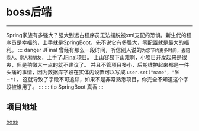 # boss后端
***
Spring家族有多强大？强大到远古程序员无法摆脱被xml支配的恐惧。新生代的程序员是幸福的，上手就是SpringBoot，先不说它有多强大，零配置就是最大的福利。
::: danger JFinal
曾经有那么一段时间，听信别人说的`为您节约更多时间，去陪恋人、家人和朋友`，上手了[JFinal](https://jfinal.com/project/1)项目。
上山容易下山难啊，小项目开发起来是很爽，但是稍微大一点的就不建议了。
并且不管项目多小，后期维护起来都是一件头痛的事情，因为数据库字段在实体内设置可以写成 `user.set("name", "张三")`，
这就导致了字段不可追踪，如果不是非常熟悉项目，你完全不知道这个字段被谁用了。
:::
::: tip SpringBoot
真香
:::

## 项目地址
[boss](https://gitee.com/84dd/boss)
